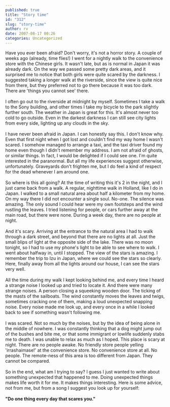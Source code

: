 ```yaml
---
published: true
title: "Story time"
id: "312"
slug: "story-time"
author: rv
date: 2007-08-17 00:26
categories: Uncategorized
---
```

Have you ever been afraid? Don't worry, it's not a horror story. A couple of weeks ago (already, time flies!) I went for a nightly walk to the convenience store with the Chinese girls. It wasn't late, but as is normal in Japan it was already dark. On the way we passed some pretty dark areas, and it surprised me to notice that both girls were quite scared by the darkness. I suggested taking a longer walk at the riverside, since the view is quite nice from there, but they preferred not to go there because it was too dark. There are 'things you cannot see' there.<br /><br />I often go out to the riverside at midnight by myself. Sometimes I take a walk to the Sony building, and other times I take my bicycle to the park slightly further south. The weather in Japan is great for this. It's almost never too cold to go outside. Even in the darkest darkness I can still see city lights from every side, lighting up any clouds in the sky.<br /><br />I have never been afraid in Japan. I can honestly say this. I don't know why. Even that first night when I got lost and couldn't find my way home I wasn't scared. I somehow managed to arrange a taxi, and the taxi driver found my home even though I didn't remember my address. I am not afraid of ghosts, or similar things. In fact, I would be delighted if I could see one. I'm quite interested in the paranormal. But all my life experiences suggest otherwise, unfortunately. Graveyards don't frighten me, but I do feel a kind of respect for the dead whenever I am around one.<br /><br />So where is this all going? At the time of writing this it's 2 in the night, and I just came back from a walk. A regular, nighttime walk in Holland, like I do in Japan. I walked to a small natural area about half a kilometer from my home. On my way there I did not encounter a single soul. No-one. The silence was amazing. The only sound I could hear were my own footsteps and the wind rustling the leaves. I tried listening for people, or cars further away at the main road, but there were none. During a week day, there are no people at night.<br /><br />And it's scary. Arriving at the entrance to the natural area I had to walk through a dark street, and beyond that there are no lights at all. Just the small blips of light at the opposite side of the lake. There was no moon tonight, so I had to use my phone's light to be able to see where to walk. I went about halfway in, until I stopped. The view of the stars is amazing. I remember the trip to Izu in Japan, where we could see the stars so clearly. Here, finally away from all the lights around our house, I can see the stars very well.<br /><br />All the time during my walk I kept looking behind me, and every time I heard a strange noise I looked up and tried to locate it. And there were many strange noises. A person closing a squeeking wooden door. The ticking of the masts of the sailboats. The wind constantly moves the leaves and twigs, sometimes cracking one of them, making a loud unexpected snapping noise. Every noise made me look up, and every once in a while I looked back to see if something wasn't following me.<br /><br />I was scared. Not so much by the noises, but by the idea of being alone in the middle of nowhere. I was constantly thinking that a dog might jump out of the bushes and bite me, or that some immigrant or lowlife suddenly stabs me to death. I was unable to relax as much as I hoped. This place is scary at night. There are no people awake. No friendly store people yelling 'irrashaimase!' at the convenience store. No convenience store at all. No people. The remote-ness of this area is too different from Japan. They cannot be compared.<br /><br />So in the end, what am I trying to say? I guess I just wanted to write about something unexpected that happened to me. Doing unexpected things makes life worth it for me. It makes things interesting. Here is some advice, not from me, but from a song I suggest you look up for yourself:<br /><br /><span style="font-weight:bold;">"Do one thing every day that scares you."</span>